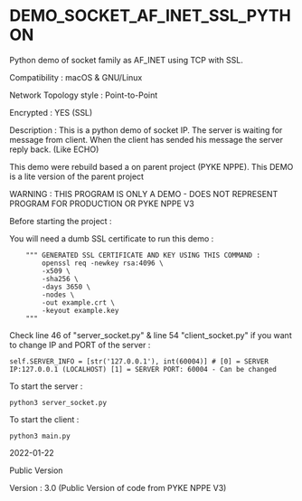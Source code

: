 # DEMO_SOCKET_AF_INET_SSL_PYTHON
Python demo of socket family as AF_INET using TCP with SSL.

Compatibility : macOS & GNU/Linux

Network Topology style : Point-to-Point

Encrypted : YES (SSL)
 
Description : 
This is a python demo of socket IP. The server is waiting for message from client. When the client has sended his message the server reply back. (Like ECHO)

This demo were rebuild based a on parent project (PYKE NPPE). This DEMO is a lite version of the parent project

WARNING : THIS PROGRAM IS ONLY A DEMO - DOES NOT REPRESENT PROGRAM FOR PRODUCTION OR PYKE NPPE V3

Before starting the project :

You will need a dumb SSL certificate to run this demo :

        """ GENERATED SSL CERTIFICATE AND KEY USING THIS COMMAND :
            openssl req -newkey rsa:4096 \
            -x509 \
            -sha256 \
            -days 3650 \
            -nodes \
            -out example.crt \
            -keyout example.key
        """
 
Check line 46 of "server_socket.py" & line 54 "client_socket.py" if you want to change IP and PORT of the server :

    self.SERVER_INFO = [str('127.0.0.1'), int(60004)] # [0] = SERVER IP:127.0.0.1 (LOCALHOST) [1] = SERVER PORT: 60004 - Can be changed
    
To start the server :

    python3 server_socket.py
    
  
  
To start the client : 

    python3 main.py


2022-01-22

Public Version

Version : 3.0 (Public Version of code from PYKE NPPE V3)
  
